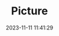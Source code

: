 ---
weight: 1
images:
- /images/edited/193.jpeg
title: Picture
date: 2023-11-11 11:41:29
tags: [luminar neo,work]
---